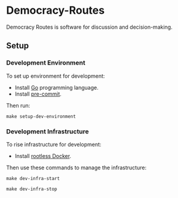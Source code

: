 # Democracy-Routes

Democracy Routes is software for discussion and decision-making.

## Setup

### Development Environment

To set up environment for development:

- Install [Go](https://go.dev/doc/install) programming language.
- Install [pre-commit](https://pre-commit.com/).

Then run:

```shell
make setup-dev-environment
```

### Development Infrastructure

To rise infrastructure for development:

- Install [rootless Docker](https://docs.docker.com/engine/security/rootless/).

Then use these commands to manage the infrastructure:

```shell
make dev-infra-start
```

```shell
make dev-infra-stop
```

